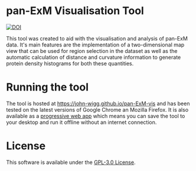 # pan-ExM Visualisation Tool

[![DOI](https://zenodo.org/badge/387824067.svg)](https://zenodo.org/badge/latestdoi/387824067)

This tool was created to aid with the visualisation and analysis of pan-ExM data. It's main features are the implementation of a two-dimensional map view that can be used for region selection in the dataset as well as the automatic calculation of distance and curvature information to generate protein density histograms for both these quantities. 

# Running the tool

The tool is hosted at https://john-wigg.github.io/pan-ExM-vis and has been tested on the latest versions of Google Chrome an Mozilla Firefox. It is also available as a [progressive web app](https://en.wikipedia.org/wiki/Progressive_web_application) which means you can save the tool to your desktop and run it offline without an internet connection.

# License

This software is available under the [GPL-3.0 License](LICENSE).
